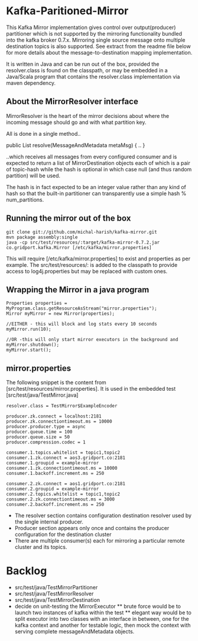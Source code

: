 Kafka-Paritioned-Mirror
=======================

This Kafka Mirror implementation gives control over output(producer) partitioner which is not supported by the mirroring functionality bundled into the kafka broker 0.7.x. Mirroring single source message onto multiple destination topics is also supported. See extract from the readme file below for more details about the message-to-destination mapping implementation.

It is written in Java and can be run out of the box, provided the resolver.class is found on the classpath, or may be embedded in a Java/Scala program that contains the resolver.class implementation via maven dependency.

About the MirrorResolver interface
----------------------------------

MirrorResolver is the heart of the mirror decisions about where the incoming message
should go and with what partition key. 

All is done in a single method..

public List<MirrorDestination> resolve(MessageAndMetadata<Message> metaMsg) { .. }

..which receives all messages from every configured consumer and is expected to
return a list of MirrorDestination objects each of which is a pair of topic-hash
while the hash is optional in which case null (and thus random partition) will be used.

The hash is in fact expected to be an integer value rather than any kind of hash 
so that the built-in partitioner can transparently use a simple hash % num_partitions. 

Running the mirror out of the box
----------------------------------

    git clone git://github.com/michal-harish/kafka-mirror.git
    mvn package assembly:single    
    java -cp src/test/resources/:target/kafka-mirror-0.7.2.jar co.gridport.kafka.Mirror [/etc/kafka/mirror.properties]

This will require [/etc/kafka/mirror.properties] to exist and properties as per example.
The src/test/resources/: is added to the classpath to provide access to log4j.properties
but may be replaced with custom ones. 

Wrapping the Mirror in a java program
-------------------------------------

    Properties properties = MyProgram.class.getResourceAsStream("mirror.properties");
    Mirror myMirror = new Mirror(properties);

    //EITHER - this will block and log stats every 10 seconds
    myMirror.run(10); 

    //OR -this will only start mirror executors in the background and myMirror.shutdown();
    myMirror.start(); 

mirror.properties
-----------------

The following snippet is the content from [src/test/resources/mirror.properties].
It is used in the embedded test [src/test/java/TestMirror.java] 

    resolver.class = TestMirror$ExampleEncoder
    
    producer.zk.connect = localhost:2181
    producer.zk.connectiontimeout.ms = 10000
    producer.producer.type = async
    producer.queue.time = 100
    producer.queue.size = 50
    producer.compression.codec = 1

    consumer.1.topics.whitelist = topic1,topic2
    consumer.1.zk.connect = aos3.gridport.co:2181
    consumer.1.groupid = example-mirror
    consumer.1.zk.connectiontimeout.ms = 10000
    consumer.1.backoff.increment.ms = 250
		
    consumer.2.zk.connect = aos1.gridport.co:2181
    consumer.2.groupid = example-mirror
    consumer.2.topics.whitelist = topic1,topic2   
    consumer.2.zk.connectiontimeout.ms = 3000
    consumer.2.backoff.increment.ms = 250


 * The resolver section contains configuration destination resolver used by the single internal producer.
 * Producer section appears only once and contains the producer configuration for the destination cluster
 * There are multiple consumer(s) each for mirroring a particular remote cluster and its topics.


    
Backlog
=======

 * src/test/java/TestMirrorPartitioner
 * src/test/java/TestMirrorResolver
 * src/test/java/TestMirrorDestination
 * decide on unit-testing the MirrorExecutor
 ** brute force would be to launch two instances of kafka within the test
 ** elegant way would be to split executor into two classes with an interface in between, 
    one for the kafka context and another for testable logic, then mock the context with
    serving complete messageAndMetadata objects.


